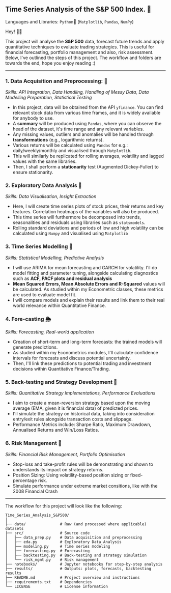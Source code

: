 ## Time Series Analysis of the S&P 500 Index. 🎃

Languages and Libraries: `Python`🐍 (`Matplotlib`, `Pandas`, `NumPy`) 

Hey! 👋🏾 

This project will analyse the **S&P 500** data, forecast future trends and apply quantitative techniques to evaluate trading strategies.
This is useful for financial forecasting, portfolio management and also, risk assessment.
Below, I've outlined the steps of this project. The workflow and folders are towards the end, hope you enjoy reading :)


---

### 1. Data Acquisition and Preprocessing: 🤏
*Skills: API Integration, Data Handling, Handling of Messy Data, Data Modelling Preparation, Statistical Testing*

- In this project, data will be obtained from the API `yfinance`. You can find relevant stock data from various time frames, and it is widely available for anybody to use.
- A **summary** will be produced using `Pandas`, where you can observe the head of the dataset, it's time range and any relevant variables.
- Any missing values, outliers and anomalies will be handled through **transformations** (e.g., logarithmic returns).
- Various returns will be calculated using `Pandas` for e.g.: daily/weekly/monthly and visualised through `Matplotlib`.
- This will similarly be replicated for rolling averages, volatility and lagged values with the same libraries.
- Then, I shall perform a **stationarity** test (Augmented Dickey-Fuller) to ensure stationarity.

### 2. Exploratory Data Analysis 👀
*Skills: Data Visualisation, Insight Extraction*

- Here, I will create time series plots of stock prices, their returns and key features. Correlation heatmaps of the variables will also be produced.
- This time series will furthermore be decomposed into trends, seasonalities and residuals using libraries such as `statsmodels`.
- Rolling standard deviations and periods of low and high volatility can be calculated using `Numpy` and visualised using `Matplotlib`

### 3. Time Series Modelling 🎯
*Skills: Statistical Modelling, Predictive Analysis*

- I will use ARIMA for mean forecasting and GARCH for volatility. I'll do model fitting and parameter tuning, alongside calculating diagnostics such as **ACF, PACF plots and residual analysis**
- **Mean Squared Errors, Mean Absolute Errors and R-Squared** values will be calculated. As studied within my Econometric classes, these metrics are used to evaluate model fit.
- I will compare models and explain their results and link them to their real world relevance within Quantitative Finance.

### 4. Fore-casting 🌦
*Skills: Forecasting, Real-world application*

- Creation of short-term and long-term forecasts: the trained models will generate predictions.
- As studied within my Econometrics modules, I'll calculate confidence intervals for forecasts and discuss potential uncertainty.
- Then, I'll link these predictions to potential trading and investment decisions within Quantitative Finance/Trading.

### 5. Back-testing and Strategy Development 🔁
*Skills: Quantitative Strategy Implementations, Performance Evaluations*

- I aim to create a mean-reversion strategy based upon the moving average (EMA, given it is financial data) of predicted prices.
- I'll simulate the strategy on historical data, taking into consideration entry/exit rules alongside transaction costs and slippage.
- Performance Metrics include: Sharpe Ratio, Maximum Drawdown, Annualised Returns and Win/Loss Ratios.

### 6. Risk Management 🧐
*Skills: Financial Risk Management, Portfolio Optimisation*

- Stop-loss and take-profit rules will be demonstrating and shown to understands its impact on strategy returns.
- Position Sizing: Using volatility-based position sizing or fixed-percentage risk.
- Simulate performance under extreme market consitions, like with the 2008 Financial Crash

---

The workflow for this project will look like the following:
```
Time_Series_Analysis_S&P500/
│
├── data/               # Raw (and processed where applicable) datasets
├── src/                # Source code
│   ├── data_prep.py    # Data acquisition and preprocessing
│   ├── eda.py          # Exploratory Data Analysis
│   ├── modeling.py     # Time series modeling
│   ├── forecasting.py  # Forecasting
│   ├── backtesting.py  # Back-testing and strategy simulation
│   └── risk_mgmt.py    # Risk management
├── notebooks/          # Jupyter notebooks for step-by-step analysis
├── results/            # Outputs: plots, forecasts, backtesting results
├── README.md           # Project overview and instructions
├── requirements.txt    # Dependencies
└── LICENSE             # License information

```
